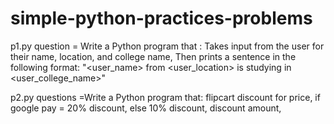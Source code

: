 #  simple-python-practices-problems

p1.py question =
Write a Python program that : 
Takes input from the user for their name, location, and college name,
Then prints a sentence in the following format:  "<user_name> from <user_location> is studying in <user_college_name>"

p2.py questions =Write a Python program that:
flipcart discount for price,
if google pay = 20% discount,
else 10% discount,
discount amount,


